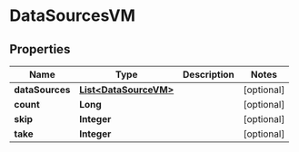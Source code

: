 

# DataSourcesVM


## Properties

| Name | Type | Description | Notes |
|------------ | ------------- | ------------- | -------------|
|**dataSources** | [**List&lt;DataSourceVM&gt;**](DataSourceVM.md) |  |  [optional] |
|**count** | **Long** |  |  [optional] |
|**skip** | **Integer** |  |  [optional] |
|**take** | **Integer** |  |  [optional] |



